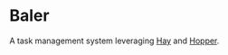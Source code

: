 Baler
======
A task management system leveraging [Hay](https://github.com/azanar/hay) and [Hopper](https://github.com/azanar/hopper).
